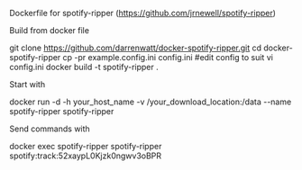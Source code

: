 Dockerfile for spotify-ripper (https://github.com/jrnewell/spotify-ripper)

Build from docker file

git clone https://github.com/darrenwatt/docker-spotify-ripper.git
cd docker-spotify-ripper
cp -pr example.config.ini config.ini
#edit config to suit
vi config.ini
docker build -t spotify-ripper .

Start with

docker run -d -h your_host_name -v /your_download_location:/data --name spotify-ripper spotify-ripper

Send commands with

docker exec spotify-ripper spotify-ripper spotify:track:52xaypL0Kjzk0ngwv3oBPR
